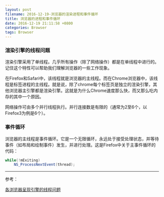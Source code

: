 ```yaml
---
layout: post
filename: 2016-12-19-浏览器的渲染进程和事件循环
title: 浏览器的进程和事件循环
date: 2016-12-19 21:11:58 +0800
categories: Browser
tags: Browser
---
```


### 渲染引擎的线程问题

渲染引擎采用了单线程。几乎所有操作（除了网络操作）都是在单线程中进行的。记住这个特性可以帮助我们理解浏览器的一些工作现象。

在Firefox和Safari中，该线程就是浏览器的主线程。而在Chrome浏览器中，该线程是标签进程的主线程。就是说，除了chrome每个标签页是独立的渲染引擎，其他浏览器主引擎都是渲染引擎。这就是为什么Chrome速度那么快，而又那么吃内存的其中一个原因。

网络操作可由多个并行线程执行。并行连接数是有限的（通常为2至6个，以Firefox3为例是6个）。

### 事件循环

浏览器的主线程是事件循环。它是一个无限循环，永远处于接受处理状态，并等待事件（如布局和绘制事件）发生，并进行处理。这是Firefox中关于主事件循环的代码：


```java
while(!mExiting)
    NS_ProcessNextEvent(thread);
```


----

参考：

[各浏览器呈现引擎的线程问题](http://www.nowamagic.net/academy/detail/48110658)